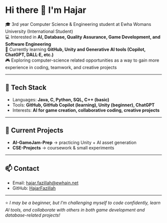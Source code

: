 # Hi there 👋 I'm Hajar  

🎓 3rd year Computer Science & Engineering student at Ewha Womans University (International Student)  
💻 Interested in **AI, Database, Quality Assurance, Game Development, and Software Engineering**  
🌱 Currently learning **GitHub, Unity and Generative AI tools (Copilot, ChatGPT, DALL·E, etc.)**  
🎮 Exploring computer-science related opportunities as a way to gain more experience in coding, teamwork, and creative projects

---

## 🔧 Tech Stack  
- Languages: **Java, C, Python, SQL, C++ (basic)**  
- Tools: **GitHub, GitHub Copilot (learning), Unity (beginner), ChatGPT**  
- Interests: **AI for game creation, collaborative coding, creative projects**  

---

## 📂 Current Projects  
- **AI-GameJam-Prep** → practicing Unity + AI asset generation  
- **CSE-Projects** → coursework & small experiments  

---

## 📫 Contact  
- Email: hajar.fazillah@ewhain.net  
- GitHub: [HajarFazillah](https://github.com/HajarFazillah)  

---

⭐️ *I may be a beginner, but I’m challenging myself to code confidently, learn AI tools, and collaborate with others in both game development and database-related projects!*
